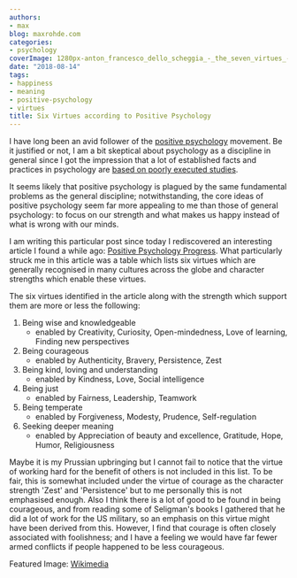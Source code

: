 ```yaml
---
authors:
- max
blog: maxrohde.com
categories:
- psychology
coverImage: 1280px-anton_francesco_dello_scheggia_-_the_seven_virtues_-_google_art_project.jpg
date: "2018-08-14"
tags:
- happiness
- meaning
- positive-psychology
- virtues
title: Six Virtues according to Positive Psychology
---
```


I have long been an avid follower of the [positive psychology](https://mappalicious.com/2016/02/14/10-more-blogs-on-positive-psychology-and-adjacent-you-need-to-know/) movement. Be it justified or not, I am a bit skeptical about psychology as a discipline in general since I got the impression that a lot of established facts and practices in psychology are [based on poorly executed studies](https://www.smithsonianmag.com/science-nature/scientists-replicated-100-psychology-studies-and-fewer-half-got-same-results-180956426/).

It seems likely that positive psychology is plagued by the same fundamental problems as the general discipline; notwithstanding, the core ideas of positive psychology seem far more appealing to me than those of general psychology: to focus on our strength and what makes us happy instead of what is wrong with our minds.

I am writing this particular post since today I rediscovered an interesting article I found a while ago: [Positive Psychology Progress](https://www.ncbi.nlm.nih.gov/pubmed/16045394). What particularly struck me in this article was a table which lists six virtues which are generally recognised in many cultures across the globe and character strengths which enable these virtues.

The six virtues identified in the article along with the strength which support them are more or less the following:

1. Being wise and knowledgeable
   - enabled by Creativity, Curiosity, Open-mindedness, Love of learning, Finding new perspectives
2. Being courageous
   - enabled by Authenticity, Bravery, Persistence, Zest
3. Being kind, loving and understanding
   - enabled by Kindness, Love, Social intelligence
4. Being just
   - enabled by Fairness, Leadership, Teamwork
5. Being temperate
   - enabled by Forgiveness, Modesty, Prudence, Self-regulation
6. Seeking deeper meaning
   - enabled by Appreciation of beauty and excellence, Gratitude, Hope, Humor, Religiousness

Maybe it is my Prussian upbringing but I cannot fail to notice that the virtue of working hard for the benefit of others is not included in this list. To be fair, this is somewhat included under the virtue of courage as the character strength 'Zest' and 'Persistence' but to me personally this is not emphasised enough. Also I think there is a lot of good to be found in being courageous, and from reading some of Seligman's books I gathered that he did a lot of work for the US military, so an emphasis on this virtue might have been derived from this. However, I find that courage is often closely associated with foolishness; and I have a feeling we would have far fewer armed conflicts if people happened to be less courageous.

Featured Image: [Wikimedia](https://upload.wikimedia.org/wikipedia/commons/thumb/1/13/Anton_Francesco_dello_Scheggia_-_The_Seven_Virtues_-_Google_Art_Project.jpg/1280px-Anton_Francesco_dello_Scheggia_-_The_Seven_Virtues_-_Google_Art_Project.jpg)